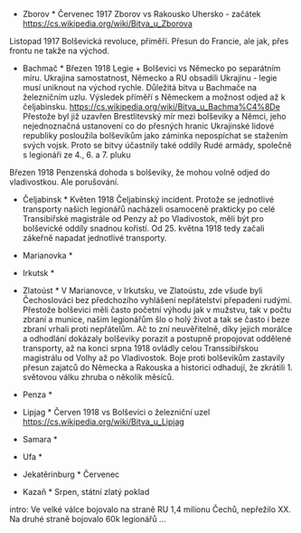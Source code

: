 ﻿* Zborov *
Červenec 1917 Zborov vs Rakousko Uhersko - začátek
https://cs.wikipedia.org/wiki/Bitva_u_Zborova

Listopad 1917 Bolševická revoluce, příměří. Přesun do Francie, ale jak, přes frontu ne takže na východ.

* Bachmač *
Březen 1918 Legie + Bolševici vs Německo po separátním míru. Ukrajina samostatnost, Německo a RU obsadili Ukrajinu - legie musí uniknout na východ rychle. 
Důležitá bitva u Bachmače na železničním uzlu. Výsledek příměří s Německem a možnost odjed až k čeljabinsku.
https://cs.wikipedia.org/wiki/Bitva_u_Bachma%C4%8De
Přestože byl již uzavřen Brestlitevský mír mezi bolševiky a Němci, jeho nejednoznačná ustanovení co do přesných 
hranic Ukrajinské lidové republiky posloužila bolševikům jako záminka nepospíchat se stažením svých vojsk. 
Proto se bitvy účastnily také oddíly Rudé armády, společně s legionáři ze 4., 6. a 7. pluku


Březen 1918 Penzenská dohoda s bolševiky, že mohou volně odjed do vladivostkou. Ale porušování.

* Čeljabinsk *
Květen 1918 Čeljabinský incident. Protože se jednotlivé transporty našich legionářů nacházeli osamoceně prakticky po celé Transibiřské magistrále
od Penzy až po Vladivostok, měli být pro bolševické oddíly snadnou kořistí. Od 25. května 1918 tedy začali zákeřně napadat jednotlivé transporty.

* Marianovka *
* Irkutsk *
* Zlatoúst *
V Marianovce, v Irkutsku, ve Zlatoústu, zde všude byli Čechoslováci bez předchozího vyhlášení nepřátelství přepadeni rudými. 
Přestože bolševici měli často početní výhodu jak v mužstvu, tak v počtu zbraní a munice, našim legionářům šlo o 
holý život a tak se často i beze zbraní vrhali proti nepřátelům. Ač to zní neuvěřitelně, díky jejich morálce 
a odhodlání dokázaly bolševiky porazit a postupně propojovat oddělené transporty, až na konci srpna 1918 
ovládly celou Transsibiřskou magistrálu od Volhy až po Vladivostok. Boje proti bolševikům zastavily 
přesun zajatců do Německa a Rakouska a historici odhadují, že zkrátili 1. světovou válku zhruba o 
několik měsíců. 

* Penza *

* Lipjag *
Červen 1918 vs Bolševici o železniční uzel
https://cs.wikipedia.org/wiki/Bitva_u_Lipjag

* Samara *

* Ufa *

* Jekatěrinburg *
Červenec

* Kazaň *
Srpen, státní zlatý poklad


intro:
Ve velké válce bojovalo na straně RU 1,4 milionu Čechů, nepřežilo XX. Na druhé straně bojovalo 60k legionářů ...